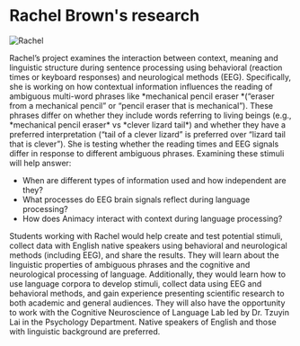 # Rachel Brown's research

![Rachel](rachel.png)

Rachel’s project examines the interaction between context, meaning and linguistic structure during sentence processing using behavioral (reaction times or keyboard responses) and neurological methods (EEG).  Specifically, she is working on how contextual information influences the reading of ambiguous multi-word phrases like \*mechanical pencil eraser \*(“eraser from a mechanical pencil” or “pencil eraser that is mechanical”). These phrases differ on whether they include words referring to living beings (e.g., \*mechanical pencil eraser\* vs \*clever lizard tail\*) and whether they have a preferred interpretation (“tail of a clever lizard” is preferred over “lizard tail that is clever”). She is testing whether the reading times and EEG signals differ in response to different ambiguous phrases. Examining these stimuli will help answer:

-   When are different types of information used and how independent are
    they?
-   What processes do EEG brain signals reflect during language
    processing?
-   How does Animacy interact with context during language processing?

Students working with Rachel would help create and test potential stimuli, collect data with English native speakers using behavioral and neurological methods (including EEG), and share the results. They will learn about the linguistic properties of ambiguous phrases and the cognitive and neurological processing of language. Additionally, they would learn how to use language corpora to develop stimuli, collect data using EEG and behavioral methods, and gain experience presenting scientific research to both academic and general audiences. They will also have the opportunity to work with the Cognitive Neuroscience of Language Lab led by Dr. Tzuyin Lai in the Psychology Department. Native speakers of English and those with linguistic background are preferred.
